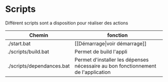 # Scripts
Différent scripts sont a disposition pour réaliser des actions

| Chemin                    | fonction                                                                          |
| ------------------------- | --------------------------------------------------------------------------------- |
| ./start.bat               | [[Démarrage\|voir démarrage]]                                                     |
| ./scripts/build.bat       | Permet de build l'appli                                                           |
| ./scripts/dependances.bat | Permet d'installer les dépenses nécessaire au bon fonctionnement de l'application |
